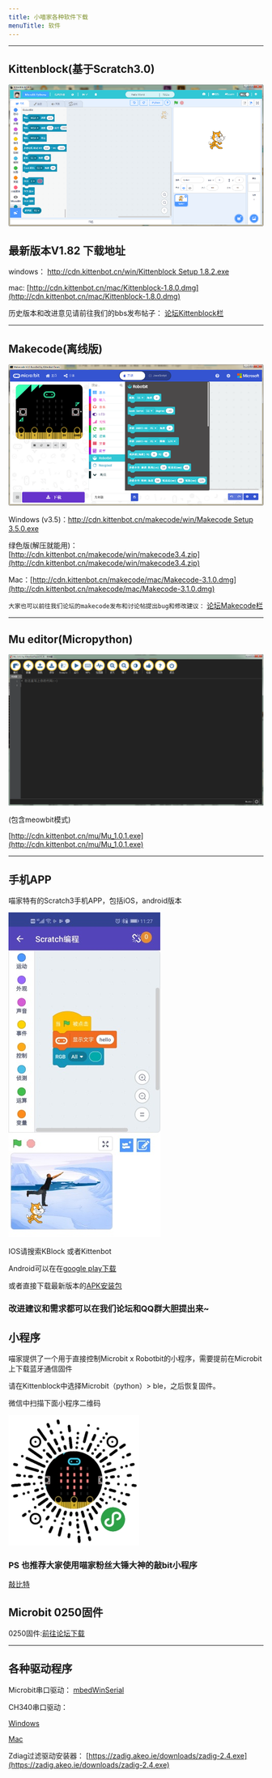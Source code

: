 ```yaml
---
title: 小喵家各种软件下载
menuTitle: 软件
---
```


---

## Kittenblock(基于Scratch3.0)

![](./kittenblock.png)


## 最新版本V1.82 下载地址

windows： [http://cdn.kittenbot.cn/win/Kittenblock Setup 1.8.2.exe](http://cdn.kittenbot.cn/win/Kittenblock%20Setup%201.8.2.exe)

mac: [http://cdn.kittenbot.cn/mac/Kittenblock-1.8.0.dmg](http://cdn.kittenbot.cn/mac/Kittenblock-1.8.0.dmg)

历史版本和改进意见请前往我们的bbs发布帖子：
[论坛Kittenblock栏](https://bbs.kittenbot.cn/forum.php?mod=viewthread&tid=115)

---

## Makecode(离线版)

![](./makecode.png)
 
Windows (v3.5)：[http://cdn.kittenbot.cn/makecode/win/Makecode Setup 3.5.0.exe](http://cdn.kittenbot.cn/makecode/win/Makecode%20Setup%203.5.0.exe)

绿色版(解压就能用)：[http://cdn.kittenbot.cn/makecode/win/makecode3.4.zip](http://cdn.kittenbot.cn/makecode/win/makecode3.4.zip)

Mac：[http://cdn.kittenbot.cn/makecode/mac/Makecode-3.1.0.dmg](http://cdn.kittenbot.cn/makecode/mac/Makecode-3.1.0.dmg)

`大家也可以前往我们论坛的makecode发布和讨论帖提出bug和修改建议：`
[论坛Makecode栏](https://bbs.kittenbot.cn/forum.php?mod=viewthread&tid=156&extra=page%3D1)

<!-- ## KBlock APP -->

---

## Mu editor(Micropython)

![](./Mu.png)

(包含meowbit模式)

[http://cdn.kittenbot.cn/mu/Mu_1.0.1.exe](http://cdn.kittenbot.cn/mu/Mu_1.0.1.exe)

---

## 手机APP

喵家特有的Scratch3手机APP，包括iOS，android版本

![](./app-screen.jpg)

IOS请搜索KBlock 或者Kittenbot

Android可以在在[google play下载](https://play.google.com/store/apps/details?id=cc.kittenbot.kblock)

或者直接下载最新版本的[APK安装包](http://cdn.kittenbot.cn/app/kblock235.apk)

### 改进建议和需求都可以在我们论坛和QQ群大胆提出来~

## 小程序

喵家提供了一个用于直接控制Microbit x Robotbit的小程序，需要提前在Microbit上下载蓝牙通信固件

请在Kittenblock中选择Microbit（python）> ble，之后恢复固件。

微信中扫描下面小程序二维码

![](./wx-app.jpg)

### PS 也推荐大家使用喵家粉丝大锤大神的敲bit小程序

[敲比特](http://mp.weixin.qq.com/s?__biz=MzU2NjUzNjM3NQ==&mid=2247483696&idx=1&sn=fdd233c70d4de8ba6c0977dc0db3338c&chksm=fcabb0e8cbdc39fe3701534f147bc83f0ea8d3711f3e745a2535caa47905e1243c700830c58f&mpshare=1&scene=23&srcid=0126NuL7mwMy1QXCpMBB9E2f#rd)

## Microbit 0250固件


0250固件:[前往论坛下载](https://bbs.kittenbot.cn/forum.php?mod=viewthread&tid=442&page=1&extra=#pid2029)

---

## 各种驱动程序

Microbit串口驱动：
[mbedWinSerial](http://cdn.kittenbot.cn/mbedWinSerial_16466.exe)

CH340串口驱动：  

[Windows](http://cdn.kittenbot.cn/CH341SER.EXE)

[Mac](http://cdn.kittenbot.cn/CH341SER_MAC.ZIP)

Zdiag过滤驱动安装器：
[https://zadig.akeo.ie/downloads/zadig-2.4.exe](https://zadig.akeo.ie/downloads/zadig-2.4.exe)


<!-- `·PS: 流光溢彩编辑器已经迁移至实验室` -->




